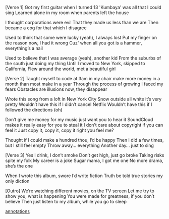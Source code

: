 [Verse 1]
Got my first guitar when I turned 13
'Kumbaya' was all that I could sing
Learned alone in my room when parents left the house

I thought corporations were evil
That they made us less than we are
Then became a cog for that which I disagree

Used to think that some were lucky (yeah), I always lost
Put my finger on the reason now, I had it wrong
Cuz' when all you got is a hammer, everything’s a nail

Used to believe that I was average (yeah), another kid
From the suburbs of the south just doing my thing
Until I moved to New York, skipped to California,
Flew around the world, met a beautiful girl

[Verse 2]
Taught myself to code at 3am in my chair
make more money in a month than most make in a year
Through the process of growing I faced my fears
Obstacles are illusions now, they disappear

Wrote this song from a loft in New York City
Snow outside all white it’s very pretty
Wouldn’t have this if I didn’t cancel Netflix
Wouldn’t have this if I followed the directions (oh)

Don’t give me money for my music just want you to hear it
SoundCloud makes it really easy for you to steal it
I don’t care about copyright if you can feel it
Just copy it, copy it, copy it right you feel me?

Thought if I could make a hundred thou, I’d be happy
Then I did a few times, but I still feel empty
Throw away… everything
Another day… just to sing

[Verse 3]
Yes I drink, I don’t smoke
Don’t get high, just go broke
Taking risks spite my folk
My career is a joke
Sugar mama, I got me one
No more drama, she’s the one

When I wrote this album, swore I’d write fiction
Truth be told true stories my only diction

[Outro]
We’re watching different movies, on the TV screen
Let me try to show you, what is happening
You were made for greatness, if you don’t believe
Then just listen to my album, while you go to sleep

[annotations](https://genius.com/Ryan-kulp-true-story-lyrics)
